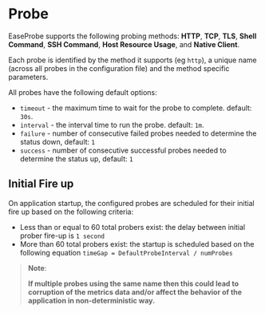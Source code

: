 # Probe

EaseProbe supports the following probing methods: **HTTP**, **TCP**, **TLS**, **Shell Command**, **SSH Command**, **Host Resource Usage**, and **Native Client**.

Each probe is identified by the method it supports (eg `http`), a unique name (across all probes in the configuration file) and the method specific parameters.

All probes have the following default options:

* `timeout` - the maximum time to wait for the probe to complete. default: `30s`.
* `interval` - the interval time to run the probe. default: `1m`.
* `failure` - number of consecutive failed probes needed to determine the status down, default: `1`
* `success` - number of consecutive successful probes needed to determine the status up, default: `1`

## Initial Fire up

On application startup, the configured probes are scheduled for their initial fire up based on the following criteria:

* Less than or equal to 60 total probers exist: the delay between initial prober fire-up is `1 second`
* More than 60 total probers exist: the startup is scheduled based on the following equation `timeGap = DefaultProbeInterval / numProbes`

> **Note**:
>
> **If multiple probes using the same name then this could lead to corruption of the metrics data and/or affect the behavior of the application in non-deterministic way.**
